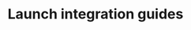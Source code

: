 ---
menu:
  launch:
    identifier: ja-launch-integration-guides-_index
title: Launch integration guides
---